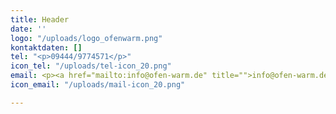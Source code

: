 ```yaml
---
title: Header
date: ''
logo: "/uploads/logo_ofenwarm.png"
kontaktdaten: []
tel: "<p>09444/9774571</p>"
icon_tel: "/uploads/tel-icon_20.png"
email: <p><a href="mailto:info@ofen-warm.de" title="">info@ofen-warm.de</a></p>
icon_email: "/uploads/mail-icon_20.png"

---
```

